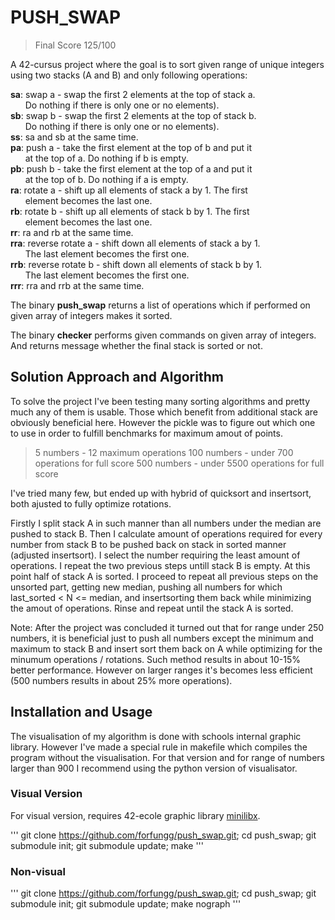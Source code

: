 # PUSH_SWAP

> Final Score 125/100

A 42-cursus project where the goal is to sort given range of unique integers using two stacks (A and B) and only following operations:

**sa**: swap a - swap the first 2 elements at the top of stack a.\
&nbsp;&nbsp;&nbsp;&nbsp;&nbsp;&nbsp;Do nothing if there is only one or no elements).\
**sb**: swap b - swap the first 2 elements at the top of stack b.\
&nbsp;&nbsp;&nbsp;&nbsp;&nbsp;&nbsp;Do nothing if there is only one or no elements).\
**ss**: sa and sb at the same time.\
**pa**: push a - take the first element at the top of b and put it\
&nbsp;&nbsp;&nbsp;&nbsp;&nbsp;&nbsp;at the top of a. Do nothing if b is empty.\
**pb**: push b - take the first element at the top of a and put it\
&nbsp;&nbsp;&nbsp;&nbsp;&nbsp;&nbsp;at the top of b. Do nothing if a is empty.\
**ra**: rotate a - shift up all elements of stack a by 1. The first\
&nbsp;&nbsp;&nbsp;&nbsp;&nbsp;&nbsp;element becomes the last one.\
**rb**: rotate b - shift up all elements of stack b by 1. The first\
&nbsp;&nbsp;&nbsp;&nbsp;&nbsp;&nbsp;element becomes the last one.\
**rr**: ra and rb at the same time.\
**rra**: reverse rotate a - shift down all elements of stack a by 1.\
&nbsp;&nbsp;&nbsp;&nbsp;&nbsp;&nbsp;The last element becomes the first one.\
**rrb**: reverse rotate b - shift down all elements of stack b by 1.\
&nbsp;&nbsp;&nbsp;&nbsp;&nbsp;&nbsp;The last element becomes the first one.\
**rrr**: rra and rrb at the same time.

The binary **push_swap** returns a list of operations which if performed on given array of integers makes it sorted.

The binary **checker** performs given commands on given array of integers. And returns message whether the final stack is sorted or not.

## Solution Approach and Algorithm
To solve the project I've been testing many sorting algorithms and pretty much any of them is usable. Those which benefit from additional stack are obviously beneficial here. However the pickle was to figure out which one to use in order to fulfill benchmarks for maximum amout of points.
> 5 numbers - 12 maximum operations
> 100 numbers - under 700 operations for full score
> 500 numbers - under 5500 operations for full score

I've tried many few, but ended up with hybrid of quicksort and insertsort, both ajusted to fully optimize rotations.

Firstly I split stack A in such manner than all numbers under the median are pushed to stack B. Then I calculate amount of operations required for every number from stack B to be pushed back on stack in sorted manner (adjusted insertsort). I select the number requiring the least amount of operations. I repeat the two previous steps untill stack B is empty. At this point half of stack A is sorted. I proceed to repeat all previous steps on the unsorted part, getting new median, pushing all numbers for which last_sorted < N <= median, and insertsorting them back while minimizing the amout of operations. Rinse and repeat until the stack A is sorted.

Note: After the project was concluded it turned out that for range under 250 numbers, it is beneficial just to push all numbers except the minimum and maximum to stack B and insert sort them back on A while optimizing for the minumum operations / rotations. Such method results in about 10-15% better performance. However on larger ranges it's becomes less efficient (500 numbers results in about 25% more operations).

## Installation and Usage

The visualisation of my algorithm is done with schools internal graphic library. However I've
made a special rule in makefile which compiles the program without the visualisation. For that version and for range of numbers larger than 900 I recommend using the python version of visualisator.

### Visual Version

For visual version, requires 42-ecole graphic library [minilibx](https://github.com/gcamerli/minilibx).

'''
git clone https://github.com/forfungg/push_swap.git; cd push_swap; git submodule init; git submodule update; make
'''

### Non-visual

'''
git clone https://github.com/forfungg/push_swap.git; cd push_swap; git submodule init; git submodule update; make nograph
'''
